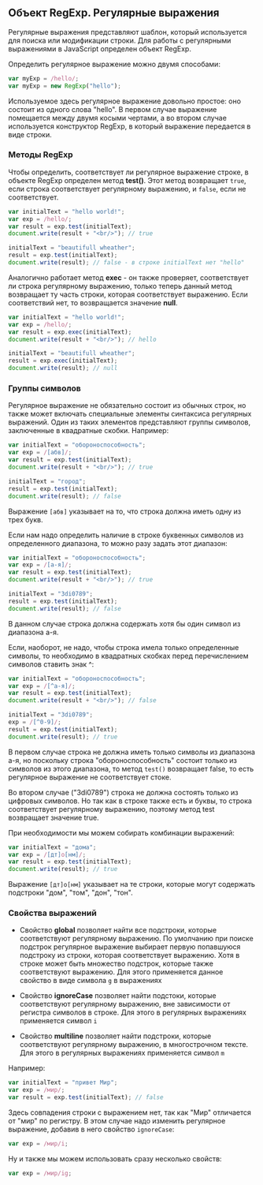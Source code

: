 ## Объект RegExp. Регулярные выражения

Регулярные выражения представляют шаблон, который используется для поиска или модификации строки. Для работы с регулярными выражениями 
в JavaScript определен объект RegExp.

Определить регулярное выражение можно двумя способами:

```js
var myExp = /hello/;
var myExp = new RegExp("hello");
```

Используемое здесь регулярное выражение довольно простое: оно состоит из одного слова "hello". В первом случае выражение помещается между двумя 
косыми чертами, а во втором случае используется конструктор RegExp, в который выражение передается в виде строки.

### Методы RegExp

Чтобы определить, соответствует ли регулярное выражение строке, в объекте RegExp определен метод **test()**. Этот метод 
возвращает `true`, если строка соответствует регулярному выражению, и `false`, если не соответствует.

```js
var initialText = "hello world!";
var exp = /hello/;
var result = exp.test(initialText);
document.write(result + "<br/>"); // true

initialText = "beautifull wheather";
result = exp.test(initialText);
document.write(result); // false - в строке initialText нет "hello"
```

Аналогично работает метод **exec** - он также проверяет, соответствует ли строка регулярному выражению, только теперь 
данный метод возвращает ту часть строки, которая соответствует выражению. Если соответствий нет, то возвращается значение **null**.

```js
var initialText = "hello world!";
var exp = /hello/;
var result = exp.exec(initialText);
document.write(result + "<br/>"); // hello

initialText = "beautifull wheather";
result = exp.exec(initialText);
document.write(result); // null
```

### Группы символов

Регулярное выражение не обязательно состоит из обычных строк, но также может включать специальные элементы синтаксиса регулярных выражений. 
Один из таких элементов представляют группы символов, заключенные в квадратные скобки. Например:

```js
var initialText = "обороноспособность";
var exp = /[абв]/;
var result = exp.test(initialText);
document.write(result + "<br/>"); // true

initialText = "город";
result = exp.test(initialText);
document.write(result); // false
```

Выражение `[абв]` указывает на то, что строка должна иметь одну из трех букв.

Если нам надо определить наличие в строке буквенных символов из определенного диапазона, то можно разу задать этот диапазон:

```js
var initialText = "обороноспособность";
var exp = /[а-я]/;
var result = exp.test(initialText);
document.write(result + "<br/>"); // true

initialText = "3di0789";
result = exp.test(initialText);
document.write(result); // false
```

В данном случае строка должна содержать хотя бы один символ из диапазона а-я.

Если, наоборот, не надо, чтобы строка имела только определенные символы, то необходимо в квадратных скобках перед перечислением символов ставить знак ^:

```js
var initialText = "обороноспособность";
var exp = /[^а-я]/;
var result = exp.test(initialText);
document.write(result + "<br/>"); // false

initialText = "3di0789";
exp = /[^0-9]/;
result = exp.test(initialText);
document.write(result); // true
```

В первом случае строка не должна иметь только символы из диапазона а-я, но поскольку строка "обороноспособность" состоит только 
из символов из этого диапазона, то метод `test()` возвращает false, то есть регулярное выражение не соответствует стоке.

Во втором случае ("3di0789") строка не должна состоять только из цифровых символов. Но так как в строке также есть и буквы, 
то строка соответствует регулярному выражению, поэтому метод test возвращает значение true.

При необходимости мы можем собирать комбинации выражений:

```js
var initialText = "дома";
var exp = /[дт]о[нм]/;
var result = exp.test(initialText);
document.write(result); // true
```

Выражение `[дт]о[нм]` указывает на те строки, которые могут содержать подстроки "дом", "том", "дон", "тон".

### Свойства выражений

- Свойство **global** позволяет найти все подстроки, которые соответствуют регулярному выражению. По умолчанию 
при поиске подстрок регулярное выражение выбирает первую попавшуюся подстроку из строки, которая соответствует выражению. Хотя в строке может быть 
множество подстрок, которые также соответствуют выражению. Для этого применяется данное свойство в виде символа `g` в выражениях

- Свойство **ignoreCase** позволяет найти подстоки, которые соответствуют регулярному выражению, вне зависимости от регистра 
символов в строке. Для этого в регулярных выражениях применяется символ `i`

- Свойство **multiline** позволяет найти подстроки, которые соответствуют регулярному выражению, в многострочном тексте. 
Для этого в регулярных выражениях применяется символ `m`

Например:

```js
var initialText = "привет Мир";
var exp = /мир/;
var result = exp.test(initialText); // false
```

Здесь совпадения строки с выражением нет, так как "Мир" отличается от "мир" по регистру. В этом случае надо изменить регулярное выражение, добавив в него свойство 
`ignoreCase`:

```js
var exp = /мир/i;
```

Ну и также мы можем использовать сразу несколько свойств:

```js
var exp = /мир/ig;
```


